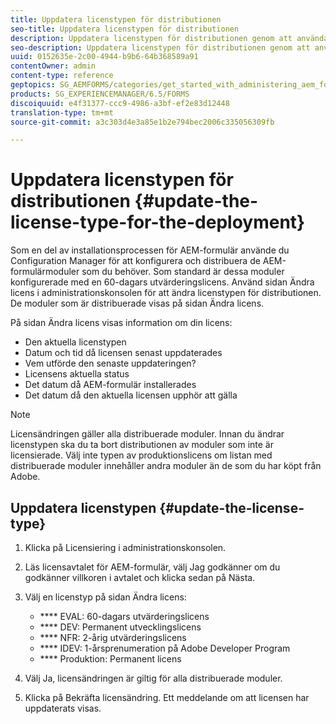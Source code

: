 ```yaml
---
title: Uppdatera licenstypen för distributionen
seo-title: Uppdatera licenstypen för distributionen
description: Uppdatera licenstypen för distributionen genom att använda sidan Ändra licens i administrationskonsolen.
seo-description: Uppdatera licenstypen för distributionen genom att använda sidan Ändra licens i administrationskonsolen.
uuid: 0152635e-2c00-4944-b9b6-64b368589a91
contentOwner: admin
content-type: reference
geptopics: SG_AEMFORMS/categories/get_started_with_administering_aem_forms_on_jee
products: SG_EXPERIENCEMANAGER/6.5/FORMS
discoiquuid: e4f31377-ccc9-4986-a3bf-ef2e83d12448
translation-type: tm+mt
source-git-commit: a3c303d4e3a85e1b2e794bec2006c335056309fb

---
```



# Uppdatera licenstypen för distributionen {#update-the-license-type-for-the-deployment}

Som en del av installationsprocessen för AEM-formulär använde du Configuration Manager för att konfigurera och distribuera de AEM-formulärmoduler som du behöver. Som standard är dessa moduler konfigurerade med en 60-dagars utvärderingslicens. Använd sidan Ändra licens i administrationskonsolen för att ändra licenstypen för distributionen. De moduler som är distribuerade visas på sidan Ändra licens.

På sidan Ändra licens visas information om din licens:

* Den aktuella licenstypen
* Datum och tid då licensen senast uppdaterades
* Vem utförde den senaste uppdateringen?
* Licensens aktuella status
* Det datum då AEM-formulär installerades
* Det datum då den aktuella licensen upphör att gälla

>[!NOTE]
>
>Licensändringen gäller alla distribuerade moduler. Innan du ändrar licenstypen ska du ta bort distributionen av moduler som inte är licensierade. Välj inte typen av produktionslicens om listan med distribuerade moduler innehåller andra moduler än de som du har köpt från Adobe.

## Uppdatera licenstypen {#update-the-license-type}

1. Klicka på Licensiering i administrationskonsolen.
1. Läs licensavtalet för AEM-formulär, välj Jag godkänner om du godkänner villkoren i avtalet och klicka sedan på Nästa.
1. Välj en licenstyp på sidan Ändra licens:

   * **** EVAL: 60-dagars utvärderingslicens
   * **** DEV: Permanent utvecklingslicens
   * **** NFR: 2-årig utvärderingslicens
   * **** IDEV: 1-årsprenumeration på Adobe Developer Program
   * **** Produktion: Permanent licens

1. Välj Ja, licensändringen är giltig för alla distribuerade moduler.
1. Klicka på Bekräfta licensändring. Ett meddelande om att licensen har uppdaterats visas.

